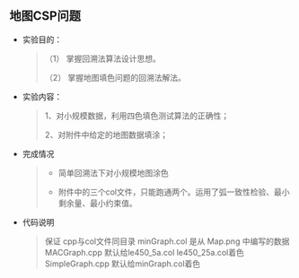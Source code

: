 ## 地图CSP问题

* 实验目的：

  > （1） 掌握回溯法算法设计思想。
  >
  > （2） 掌握地图填色问题的回溯法解法。

* 实验内容：

  > 1、对小规模数据，利用四色填色测试算法的正确性；
  >
  > 2、对附件中给定的地图数据填涂；

* 完成情况

  > * 简单回溯法下对小规模地图涂色
  >
  > * 附件中的三个col文件，只能跑通两个。运用了弧一致性检验、最小剩余量、最小约束值。

* 代码说明

  > 保证 cpp与col文件同目录
  > minGraph.col 是从 Map.png 中编写的数据
  > MACGraph.cpp 默认给le450_5a.col le450_25a.col着色
  > SimpleGraph.cpp 默认给minGraph.col着色

